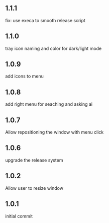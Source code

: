 ## 1.1.1
fix: use execa to smooth release script

## 1.1.0
tray icon naming and color for dark/light mode

## 1.0.9
add icons to menu

## 1.0.8
add right menu for seaching and asking ai

## 1.0.7
Allow repositioning the window with menu click

## 1.0.6
upgrade the release system

## 1.0.2
Allow user to resize window

## 1.0.1
initial commit